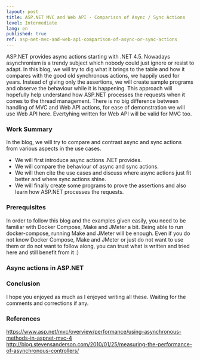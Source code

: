 ```yaml
---
layout: post
title: ASP.NET MVC and Web API - Comparison of Async / Sync Actions 
level: Intermediate
lang: en
published: true
ref: asp-net-mvc-and-web-api-comparison-of-async-or-sync-actions
---
```


ASP.NET provides async actions starting with .NET 4.5. Nowadays asynchronism is a trendy subject which nobody could just ignore or resist to adapt. In this blog, we will try to dig what it brings to the table and how it compares with the good old synchronous actions, we happily used for years. Instead of giving only the assertions, we will create sample programs and observe the behaviour while it is happening. This approach will hopefully help understand how ASP.NET processes the requests when it comes to the thread management. There is no big difference between handling of MVC and Web API actions, for ease of demonstration we will use Web API here. Evertyhing written for Web API will be valid for MVC too.

### Work Summary

In the blog, we will try to compare and contrast async and sync actions from various aspects in the use cases.

* We will first introduce async actions .NET provides.
* We will compare the behaviour of async and sync actions.
* We will then cite the use cases and discuss where async actions just fit better and where sync actions shine.
* We will finally create some programs to prove the assertions and also learn how ASP.NET processes the requests. 

### Prerequisites

In order to follow this blog and the examples given easily, you need to be familiar with Docker Compose, Make and JMeter a bit. Being able to run docker-compose, running Make and JMeter will be enough. Even if you do not know Docker Compose, Make and JMeter or just do not want to use them or do not want to follow along, you can trust what is written and tried here and still benefit from it :)

### Async actions in ASP.NET




### Conclusion


I hope you enjoyed as much as I enjoyed writing all these. Waiting for the comments and corrections if any.

### References

https://www.asp.net/mvc/overview/performance/using-asynchronous-methods-in-aspnet-mvc-4
http://blog.stevensanderson.com/2010/01/25/measuring-the-performance-of-asynchronous-controllers/
